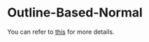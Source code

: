 # Outline-Based-Normal

You can refer to [this](/Docs/ImageEffects/Outlines/OutlineBasedNormal.md) for more details.